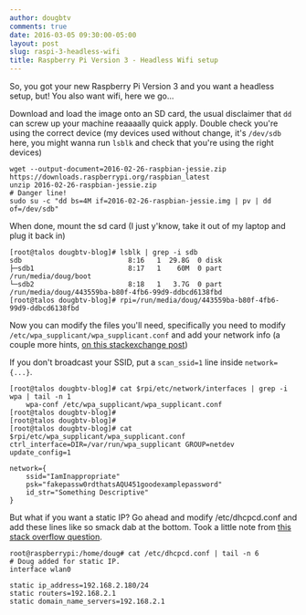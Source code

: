 ```yaml
---
author: dougbtv
comments: true
date: 2016-03-05 09:30:00-05:00
layout: post
slug: raspi-3-headless-wifi
title: Raspberry Pi Version 3 - Headless Wifi setup
---
```


So, you got your new Raspberry Pi Version 3 and you want a headless setup, but! You also want wifi, here we go...

Download and load the image onto an SD card, the usual disclaimer that `dd` can screw up your machine reaaaally quick apply. Double check you're using the correct device (my devices used without change, it's `/dev/sdb` here, you might wanna run `lsblk` and check that you're using the right devices)

```
wget --output-document=2016-02-26-raspbian-jessie.zip https://downloads.raspberrypi.org/raspbian_latest
unzip 2016-02-26-raspbian-jessie.zip
# Danger line!
sudo su -c "dd bs=4M if=2016-02-26-raspbian-jessie.img | pv | dd of=/dev/sdb"
```

When done, mount the sd card (I just y'know, take it out of my laptop and plug it back in)

```
[root@talos dougbtv-blog]# lsblk | grep -i sdb
sdb                          8:16   1  29.8G  0 disk 
├─sdb1                       8:17   1    60M  0 part /run/media/doug/boot
└─sdb2                       8:18   1   3.7G  0 part /run/media/doug/443559ba-b80f-4fb6-99d9-ddbcd6138fbd
[root@talos dougbtv-blog]# rpi=/run/media/doug/443559ba-b80f-4fb6-99d9-ddbcd6138fbd
```

Now you can modify the files you'll need, specifically you need to modify `/etc/wpa_supplicant/wpa_supplicant.conf` and add your network info (a couple more hints, [on this stackexchange post](http://raspberrypi.stackexchange.com/questions/10251/prepare-sd-card-for-wifi-on-headless-pi))

If you don't broadcast your SSID, put a `scan_ssid=1` line inside `network={...}`.

```
[root@talos dougbtv-blog]# cat $rpi/etc/network/interfaces | grep -i wpa | tail -n 1
    wpa-conf /etc/wpa_supplicant/wpa_supplicant.conf
[root@talos dougbtv-blog]# 
[root@talos dougbtv-blog]# 
[root@talos dougbtv-blog]# cat $rpi/etc/wpa_supplicant/wpa_supplicant.conf
ctrl_interface=DIR=/var/run/wpa_supplicant GROUP=netdev
update_config=1

network={
    ssid="IamInappropriate"
    psk="fakepassw0rdthatsAQU451goodexamplepassword"
    id_str="Something Descriptive"
}
```

But what if you want a static IP? Go ahead and modify /etc/dhcpcd.conf and add these lines like so smack dab at the bottom. Took a little note from [this stack overflow question](http://raspberrypi.stackexchange.com/questions/37920/how-do-i-set-up-networking-wifi-static-ip).

```
root@raspberrypi:/home/doug# cat /etc/dhcpcd.conf | tail -n 6
# Doug added for static IP.
interface wlan0

static ip_address=192.168.2.180/24
static routers=192.168.2.1
static domain_name_servers=192.168.2.1
```
